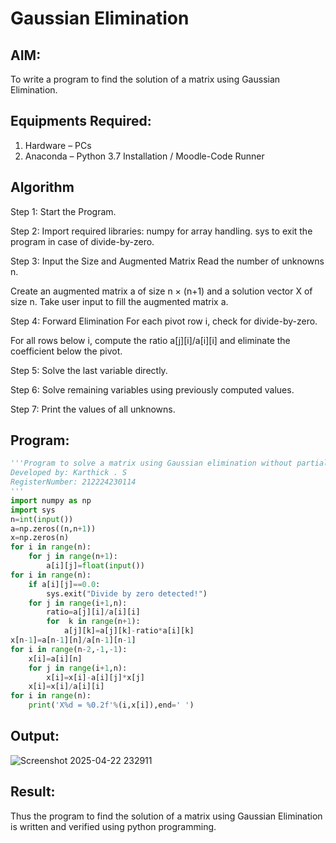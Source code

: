 # Gaussian Elimination

## AIM:
To write a program to find the solution of a matrix using Gaussian Elimination.

## Equipments Required:
1. Hardware – PCs
2. Anaconda – Python 3.7 Installation / Moodle-Code Runner

## Algorithm
Step 1: Start the Program.

Step 2: Import required libraries:
numpy for array handling.
sys to exit the program in case of divide-by-zero.

Step 3: Input the Size and Augmented Matrix
Read the number of unknowns n.

Create an augmented matrix a of size n × (n+1) and a solution vector X of size n.
Take user input to fill the augmented matrix a.

Step 4: Forward Elimination
For each pivot row i, check for divide-by-zero.

For all rows below i, compute the ratio a[j][i]/a[i][i] and eliminate the coefficient below the pivot.

Step 5: Solve the last variable directly.

Step 6: Solve remaining variables using previously computed values.

Step 7: Print the values of all unknowns.

## Program:
```python
'''Program to solve a matrix using Gaussian elimination without partial pivoting.
Developed by: Karthick . S
RegisterNumber: 212224230114 
'''
import numpy as np
import sys
n=int(input())
a=np.zeros((n,n+1))
x=np.zeros(n)
for i in range(n):
    for j in range(n+1):
        a[i][j]=float(input())
for i in range(n):
    if a[i][j]==0.0:
        sys.exit("Divide by zero detected!")
    for j in range(i+1,n):
        ratio=a[j][i]/a[i][i]
        for  k in range(n+1):
            a[j][k]=a[j][k]-ratio*a[i][k]
x[n-1]=a[n-1][n]/a[n-1][n-1]
for i in range(n-2,-1,-1):
    x[i]=a[i][n]
    for j in range(i+1,n):
        x[i]=x[i]-a[i][j]*x[j]
    x[i]=x[i]/a[i][i]
for i in range(n):
    print('X%d = %0.2f'%(i,x[i]),end=' ')

```


## Output:

![Screenshot 2025-04-22 232911](https://github.com/user-attachments/assets/12034a5e-e8f9-4f59-9f70-aed5a72eeac9)



## Result:
Thus the program to find the solution of a matrix using Gaussian Elimination is written and verified using python programming.


